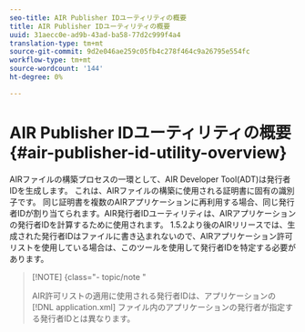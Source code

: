 ```yaml
---
seo-title: AIR Publisher IDユーティリティの概要
title: AIR Publisher IDユーティリティの概要
uuid: 31aecc0e-ad9b-43ad-ba58-77d2c999f4a4
translation-type: tm+mt
source-git-commit: 9d2e046ae259c05fb4c278f464c9a26795e554fc
workflow-type: tm+mt
source-wordcount: '144'
ht-degree: 0%

---
```



# AIR Publisher IDユーティリティの概要 {#air-publisher-id-utility-overview}

AIRファイルの構築プロセスの一環として、AIR Developer Tool(ADT)は発行者IDを生成します。 これは、AIRファイルの構築に使用される証明書に固有の識別子です。 同じ証明書を複数のAIRアプリケーションに再利用する場合、同じ発行者IDが割り当てられます。AIR発行者IDユーティリティは、AIRアプリケーションの発行者IDを計算するために使用されます。 1.5.2より後のAIRリリースでは、生成された発行者IDはファイルに書き込まれないので、AIRアプリケーション許可リストを使用している場合は、このツールを使用して発行者IDを特定する必要があります。

>[!NOTE] {class=&quot;- topic/note &quot;
>
>AIR許可リストの適用に使用される発行者IDは、アプリケーションの [!DNL application.xml] ファイル内のアプリケーションの発行者が指定する発行者IDとは異なります。

